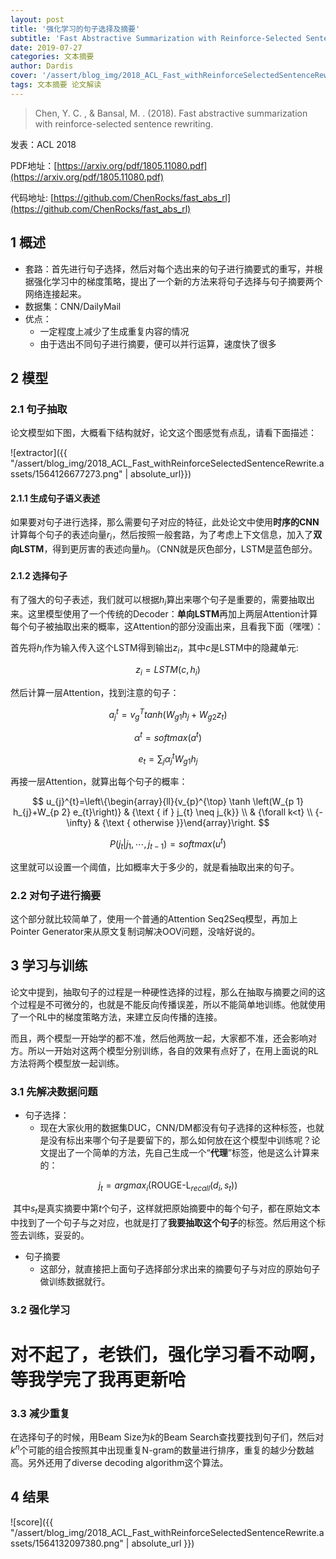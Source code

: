 ```yaml
---
layout: post
title: '强化学习的句子选择及摘要'
subtitle: 'Fast Abstractive Summarization with Reinforce-Selected Sentence Rewriting'
date: 2019-07-27
categories: 文本摘要
author: Dardis
cover: '/assert/blog_img/2018_ACL_Fast_withReinforceSelectedSentenceRewrite.assets/timg.jpg'
tags: 文本摘要 论文解读
---
```



> Chen, Y. C. , & Bansal, M. . (2018). Fast abstractive summarization with reinforce-selected sentence rewriting.

发表：ACL 2018

PDF地址：[https://arxiv.org/pdf/1805.11080.pdf](https://arxiv.org/pdf/1805.11080.pdf)

代码地址:  [https://github.com/ChenRocks/fast_abs_rl](https://github.com/ChenRocks/fast_abs_rl)



## 1 概述

- 套路：首先进行句子选择，然后对每个选出来的句子进行摘要式的重写，并根据强化学习中的梯度策略，提出了一个新的方法来将句子选择与句子摘要两个网络连接起来。
- 数据集：CNN/DailyMail
- 优点：
  - 一定程度上减少了生成重复内容的情况
  - 由于选出不同句子进行摘要，便可以并行运算，速度快了很多



## 2 模型

### 2.1 句子抽取

论文模型如下图，大概看下结构就好，论文这个图感觉有点乱，请看下面描述：

![extractor]({{ "/assert/blog_img/2018_ACL_Fast_withReinforceSelectedSentenceRewrite.assets/1564126677273.png" | absolute_url}})

#### 2.1.1 生成句子语义表述

如果要对句子进行选择，那么需要句子对应的特征，此处论文中使用**时序的CNN**计算每个句子的表述向量$r_i$，然后按照一般套路，为了考虑上下文信息，加入了**双向LSTM**，得到更厉害的表述向量$h_i$。（CNN就是灰色部分，LSTM是蓝色部分。

#### 2.1.2 选择句子

有了强大的句子表述，我们就可以根据$h_i$算出来哪个句子是重要的，需要抽取出来。这里模型使用了一个传统的Decoder：**单向LSTM**再加上两层Attention计算每个句子被抽取出来的概率，这Attention的部分没画出来，且看我下面（嘿嘿）：

首先将$h_i$作为输入传入这个LSTM得到输出$z_i$，其中$c$是LSTM中的隐藏单元:

$$
z_i = LSTM(c,h_i)
$$

然后计算一层Attention，找到注意的句子：

$$
a_j^t=v_g^Ttanh(W_{g1}h_j+W_{g2}z_t)
$$

$$
\alpha^t=softmax(a^t)
$$

$$
e_t=\sum_j\alpha_j^tW_{g1}h_j
$$

再接一层Attention，就算出每个句子的概率：

$$
u_{j}^{t}=\left\{\begin{array}{ll}{v_{p}^{\top} \tanh \left(W_{p 1} h_{j}+W_{p 2} e_{t}\right)} & {\text { if } j_{t} \neq j_{k}} \\  & {\forall k<t} \\ {-\infty} & {\text { otherwise }}\end{array}\right.
$$

$$
P(j_t|j_1,\cdots,j_{t-1}) = softmax(u^t)
$$

这里就可以设置一个阈值，比如概率大于多少的，就是看抽取出来的句子。

### 2.2 对句子进行摘要

这个部分就比较简单了，使用一个普通的Attention Seq2Seq模型，再加上Pointer Generator来从原文复制词解决OOV问题，没啥好说的。



## 3 学习与训练

论文中提到，抽取句子的过程是一种硬性选择的过程，那么在抽取与摘要之间的这个过程是不可微分的，也就是不能反向传播误差，所以不能简单地训练。他就使用了一个RL中的梯度策略方法，来建立反向传播的连接。

而且，两个模型一开始学的都不准，然后他两放一起，大家都不准，还会影响对方。所以一开始对这两个模型分别训练，各自的效果有点好了，在用上面说的RL方法将两个模型放一起训练。

### 3.1 先解决数据问题

- 句子选择：
  - 现在大家伙用的数据集DUC，CNN/DM都没有句子选择的这种标签，也就是没有标出来哪个句子是要留下的，那么如何放在这个模型中训练呢？论文提出了一个简单的方法，先自己生成一个“**代理**”标签，他是这么计算来的：

$$
j_t = argmax_i(\text{ROUGE-L}_{recall}(d_i,s_t))
$$

​	其中$s_t$是真实摘要中第$t$个句子，这样就把原始摘要中的每个句子，都在原始文本中找到了一个句子与之对应，也就是打了**我要抽取这个句子**的标签。然后用这个标签去训练，妥妥的。

- 句子摘要
  - 这部分，就直接把上面句子选择部分求出来的摘要句子与对应的原始句子做训练数据就行。

### 3.2 强化学习

<h1>对不起了，老铁们，强化学习看不动啊，等我学完了我再更新哈</h1>

### 3.3 减少重复

在选择句子的时候，用Beam Size为$k$的Beam Search查找要找到句子们，然后对$k^n$个可能的组合按照其中出现重复N-gram的数量进行排序，重复的越少分数越高。另外还用了diverse decoding algorithm这个算法。



## 4 结果

![score]({{ "/assert/blog_img/2018_ACL_Fast_withReinforceSelectedSentenceRewrite.assets/1564132097380.png" | absolute_url }})
